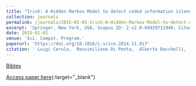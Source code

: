 ```yaml
---
title: "Irish: A Hidden Markov Model to detect coded information islands in free text"
collection: journals
permalink: /journals/2015-01-01-Irish-A-Hidden-Markov-Model-to-detect-coded-information-islands-in-free-text
excerpt: 'Springer, New York, USA, Scopus ID: 2-s2.0-84929711948, Cited by: 3'
date: 2015-01-01
venue: 'Sci. Comput. Program.'
paperurl: 'https://doi.org/10.1016/j.scico.2014.11.017'
citation: ' Luigi Cerulo,  Massimiliano Di Penta,  Alberto Bacchelli,  Michele Ceccarelli,  Gerardo Canfora, &quot;Irish: A Hidden Markov Model to detect coded information islands in free text.&quot; Sci. Comput. Program., 2015.'
---
```

[Bibtex](https://dblp.org/rec/bib/journals/scp/CeruloPBCC15)

[Access paper here](https://doi.org/10.1016/j.scico.2014.11.017){:target="_blank"}
